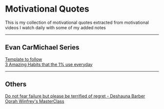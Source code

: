 # Motivational Quotes
This is my collection of motivational quotes extracted from motivational videos I watch daily with some of my added notes

----------

## Evan CarMichael Series
[Template to follow](https://github.com/Victor-Chinewubeze/Motivational-Quotes/blob/master/ECM%20-%2001%20Template.md#evan-carmichael-series "Template to follow")  
[3 Amazing Habits that the 1% use everyday](https://github.com/Victor-Chinewubeze/Motivational-Quotes/blob/master/ECM%20-%203%20Amazing%20Habits%20that%20The%201%25%20use%20everyday.md#3-amazing-habits-that-the-1-use-everyday "3 Amazing Habits that the 1% use everyday")


---

## Others

[Do not fear failure but please be terrified of regret - Deshauna Barber](https://github.com/Victor-Chinewubeze/Motivational-Quotes/blob/master/Deshauna%20Barber.MD#deshauna-barbers-speech "Do not fear failure but please be terrified of regret - Deshauna Barber")  
[Oprah Winfrey's MasterClass](https://github.com/Victor-Chinewubeze/Motivational-Quotes/blob/master/Oprah%20Winfrey.MD#oprah-winfreys-masterclass "Oprah Winfrey's MasterClass")

